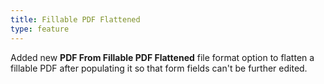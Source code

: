 ```yaml
---
title: Fillable PDF Flattened
type: feature
---
```


Added new **PDF From Fillable PDF Flattened** file format option to flatten a fillable PDF after populating it so that form fields can't be further edited.